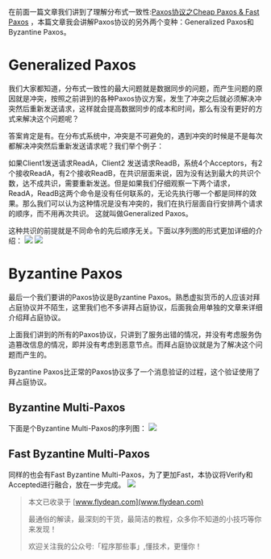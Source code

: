 
在前面一篇文章我们讲到了理解分布式一致性:[Paxos协议之Cheap Paxos & Fast Paxos](http://www.flydean.com/understand-paxos-cheap-paxos-fast-paxos/)
，本篇文章我会讲解Paxos协议的另外两个变种：Generalized Paxos和Byzantine Paxos。

# Generalized Paxos
我们大家都知道，分布式一致性的最大问题就是数据同步的问题，而产生问题的原因就是冲突，按照之前讲到的各种Paxos协议方案，发生了冲突之后就必须解决冲突然后重新发送请求，这样就会提高数据同步的成本和时间，那么有没有更好的方式来解决这个问题呢？

答案肯定是有。在分布式系统中，冲突是不可避免的，遇到冲突的时候是不是每次都解决冲突然后重新发送请求呢？我们举个例子：

如果Client1发送请求ReadA，Client2 发送请求ReadB，系统4个Acceptors，有2个接收ReadA，有2个接收ReadB，在共识层面来说，因为没有达到最大的共识个数，达不成共识，需要重新发送。但是如果我们仔细观察一下两个请求，ReadA，ReadB这两个命令是没有任何联系的，无论先执行哪一个都是同样的效果。那么我们可以认为这种情况是没有冲突的，我们在执行层面自行安排两个请求的顺序，而不用再次共识。 这就叫做Generalized Paxos。

这种共识的前提就是不同命令的先后顺序无关。下面以序列图的形式更加详细的介绍：
![](//p3-juejin.byteimg.com/tos-cn-i-k3u1fbpfcp/5f86989209ae4433872832d9557ffa73~tplv-k3u1fbpfcp-zoom-1.image)
![](//p3-juejin.byteimg.com/tos-cn-i-k3u1fbpfcp/4a70ced0af3443e5aaf298b39531ddc8~tplv-k3u1fbpfcp-zoom-1.image)


# Byzantine Paxos
最后一个我们要讲的Paxos协议是Byzantine Paxos。熟悉虚拟货币的人应该对拜占庭协议并不陌生，这里我们也不多讲拜占庭协议，后面我会用单独的文章来详细介绍拜占庭协议。

上面我们讲到的所有的Paxos协议，只讲到了服务出错的情况，并没有考虑服务伪造篡改信息的情况，即并没有考虑到恶意节点。而拜占庭协议就是为了解决这个问题而产生的。

Byzantine Paxos比正常的Paxos协议多了一个消息验证的过程，这个验证使用了拜占庭协议。

## Byzantine Multi-Paxos
下面是个Byzantine Multi-Paxos的序列图：
![](//p3-juejin.byteimg.com/tos-cn-i-k3u1fbpfcp/7f6758e322e141d0b6b60f4e953464c1~tplv-k3u1fbpfcp-zoom-1.image)

## Fast Byzantine Multi-Paxos
同样的也会有Fast Byzantine Multi-Paxos，为了更加Fast，本协议将Verify和Accepted进行融合，放在一步完成。
![](//p3-juejin.byteimg.com/tos-cn-i-k3u1fbpfcp/d944e51fdba14dbc814776c102f99df4~tplv-k3u1fbpfcp-zoom-1.image)


> 本文已收录于 [www.flydean.com](www.flydean.com)
>
> 最通俗的解读，最深刻的干货，最简洁的教程，众多你不知道的小技巧等你来发现！
> 
> 欢迎关注我的公众号:「程序那些事」,懂技术，更懂你！
